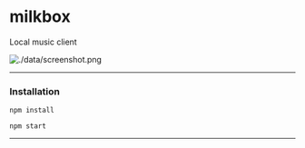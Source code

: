 # milkbox
Local music client

![./data/screenshot.png](Screenshot)

---

### Installation

```
npm install
```

```
npm start
```

---